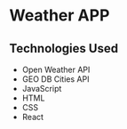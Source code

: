# Weather APP 


## Technologies Used  

 - Open Weather API 
 - GEO DB Cities API 
 - JavaScript
 - HTML 
 - CSS
 - React